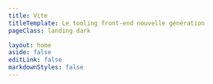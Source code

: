 ```yaml
---
title: Vite
titleTemplate: Le tooling front-end nouvelle génération
pageClass: landing dark

layout: home
aside: false
editLink: false
markdownStyles: false
---
```


<script setup>
import Hero from '.vitepress/theme/components/landing/1. hero-section/HeroSection.vue'
import FeatureSection from './.vitepress/theme/components/landing/2. feature-section/FeatureSection.vue'
import FrameworksSection from './.vitepress/theme/components/landing/3. frameworks-section/FrameworksSection.vue'
import CommunitySection from './.vitepress/theme/components/landing/4. community-section/CommunitySection.vue'
import SponsorSection from './.vitepress/theme/components/landing/5. sponsor-section/SponsorSection.vue'
import GetStartedSection from '.vitepress/theme/components/landing/6. get-started-section/GetStartedSection.vue'
import FeatureInstantServerStart from './.vitepress/theme/components/landing/2. feature-section/FeatureInstantServerStart.vue'
import FeatureHMR from './.vitepress/theme/components/landing/2. feature-section/FeatureHMR.vue'
import FeatureRichFeatures from './.vitepress/theme/components/landing/2. feature-section/FeatureRichFeatures.vue'
import FeatureOptimizedBuild from './.vitepress/theme/components/landing/2. feature-section/FeatureOptimizedBuild.vue'
import FeatureFlexiblePlugins from './.vitepress/theme/components/landing/2. feature-section/FeatureFlexiblePlugins.vue'
import FeatureTypedAPI from './.vitepress/theme/components/landing/2. feature-section/FeatureTypedAPI.vue'
import FeatureSSRSupport from './.vitepress/theme/components/landing/2. feature-section/FeatureSSRSupport.vue'
import FeatureCI from './.vitepress/theme/components/landing/2. feature-section/FeatureCI.vue'
</script>

<div class="VPHome">
  <Hero/>
  <FeatureSection title="Redéfinir l'expérience de développement" description="Vite rend le développement web plus simple" type="blue">
    <FeatureInstantServerStart />
    <FeatureHMR />
    <FeatureRichFeatures />
    <FeatureOptimizedBuild />
  </FeatureSection>
  <FeatureSection title="Une base commune sur laquelle s'appuyer" type="pink" class="feature-section--flip">
    <FeatureFlexiblePlugins />
    <FeatureTypedAPI />
    <FeatureSSRSupport />
    <FeatureCI />
  </FeatureSection>
  <FrameworksSection />
  <CommunitySection />
  <SponsorSection />
  <GetStartedSection />
</div>
